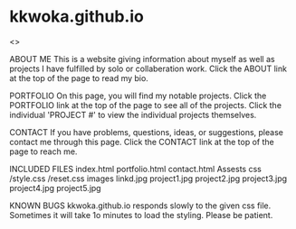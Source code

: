 # kkwoka.github.io

<>

ABOUT ME
    This is a website giving information about myself as well as projects I have fulfilled by solo or collaberation work.
    Click the ABOUT link at the top of the page to read my bio. 

PORTFOLIO
    On this page, you will find my notable projects.
    Click the PORTFOLIO link at the top of the page to see all of the projects. Click the individual 'PROJECT #' to view the individual projects themselves. 

CONTACT
    If you have problems, questions, ideas, or suggestions, please contact me through this page.
    Click the CONTACT link at the top of the page to reach me.

INCLUDED FILES
    index.html
    portfolio.html
    contact.html
    Assests
        css
            /style.css
            /reset.css
        images
            linkd.jpg
            project1.jpg
            project2.jpg
            project3.jpg
            project4.jpg
            project5.jpg

KNOWN BUGS
    kkwoka.github.io responds slowly to the given css file. Sometimes it will take 1o minutes to load the styling. Please be patient.